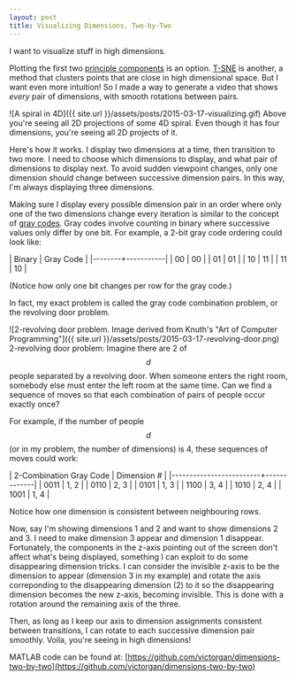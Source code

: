 ```yaml
---
layout: post
title: Visualizing Dimensions, Two-by-Two
---
```


I want to visualize stuff in high dimensions.

Plotting the first two [principle
components](https://www.google.ca/search?q=principal+component+analysis&tbm=isch) is an
option.  [T-SNE](https://www.google.ca/search?q=t-sne&tbm=isch) is another, a
method that clusters points that are close in high dimensional space. But I want
even more intuition! So I made a way to generate a video that shows *every*
pair of dimensions, with smooth rotations between pairs.

![A spiral in 4D]({{ site.url }}/assets/posts/2015-03-17-visualizing.gif)
Above you're seeing all 2D projections of some 4D spiral. Even though it has
four dimensions, you're seeing all 2D projects of it.

Here's how it works. I display two dimensions at a time, then transition to two
more.  I need to choose which dimensions to display, and what pair of dimensions
to display next. To avoid sudden viewpoint changes, only one dimension should
change between successive dimension pairs. In this way, I'm always displaying
three dimensions. 

Making sure I display every possible dimension pair in an order where only one
of the two dimensions change every iteration is similar to the concept of
[gray codes](http://en.wikipedia.org/wiki/Gray_code). Gray codes involve
counting in binary where successive values only differ by one bit.  For example,
a 2-bit gray code ordering could look like:

| Binary | Gray Code |
|--------+-----------|
| 00     | 00        |
| 01     | 01        |
| 10     | 11        |
| 11     | 10        |

(Notice how only one bit changes per row for the gray code.) 

In fact, my exact problem is called the gray code combination problem, or the
revolving door problem.

![2-revolving door problem. Image derived from Knuth's "Art of Computer Programming"]({{ site.url }}/assets/posts/2015-03-17-revolving-door.png)
2-revolving door problem: Imagine there are 2 of $$d$$ people separated by a
revolving door. When someone enters the right room, somebody else must enter the
left room at the same time. Can we find a sequence of moves so that each
combination of pairs of people occur exactly once?

For example, if the number of people $$d$$ (or in my problem, the number of
dimensions) is 4, these sequences of moves could work:

| 2-Combination Gray Code | Dimension # |
|-------------------------+-------------|
| 0011                    | 1, 2        |
| 0110                    | 2, 3        |
| 0101                    | 1, 3        |
| 1100                    | 3, 4        |
| 1010                    | 2, 4        |
| 1001                    | 1, 4        |

Notice how one dimension is consistent between neighbouring rows.

Now, say I'm showing dimensions 1 and 2 and want to show dimensions 2 and 3. I
need to make dimension 3 appear and dimension 1 disappear. Fortunately, the
components in the z-axis pointing out of the screen don't affect what's being
displayed, something I can exploit to do some disappearing dimension tricks.  I
can consider the invisible z-axis to be the dimension to appear (dimension 3 in
my example) and rotate the axis correponding to the disappearing dimension (2)
to it so the disappearing dimension becomes the new z-axis, becoming invisible.
This is done with a rotation around the remaining axis of the three. 

Then, as long as I keep our axis to dimension assignments consistent between
transitions, I can rotate to each successive dimension pair smoothly. Voila,
you're seeing in high dimensions!

MATLAB code can be found at:
[https://github.com/victorgan/dimensions-two-by-two](https://github.com/victorgan/dimensions-two-by-two)

